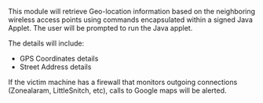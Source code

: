 This module will retrieve Geo-location information based on the neighboring wireless access points using commands encapsulated within a signed Java Applet. The user will be prompted to run the Java applet.

The details will include:
* GPS Coordinates details
* Street Address details

If the victim machine has a firewall that monitors outgoing connections (Zonealaram, LittleSnitch, etc), calls to Google maps will be alerted.